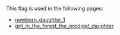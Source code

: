 This flag is used in the following pages:
 - [newborn_daughter_1](../events/newborn_daughter_1.md)
 - [girl_in_the_forest_the_prodigal_daughter](../events/girl_in_the_forest_the_prodigal_daughter.md)
